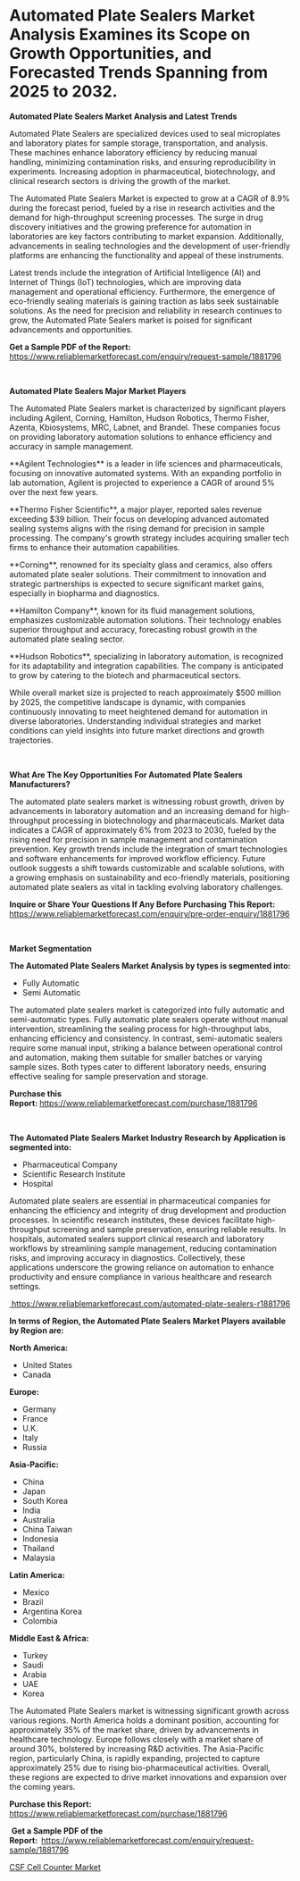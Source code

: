 <p><h1>Automated Plate Sealers Market Analysis Examines its Scope on Growth Opportunities, and Forecasted Trends Spanning from 2025 to 2032.</h1></p><p><strong>Automated Plate Sealers Market Analysis and Latest Trends</strong></p>
<p><p>Automated Plate Sealers are specialized devices used to seal microplates and laboratory plates for sample storage, transportation, and analysis. These machines enhance laboratory efficiency by reducing manual handling, minimizing contamination risks, and ensuring reproducibility in experiments. Increasing adoption in pharmaceutical, biotechnology, and clinical research sectors is driving the growth of the market.</p><p>The Automated Plate Sealers Market is expected to grow at a CAGR of 8.9% during the forecast period, fueled by a rise in research activities and the demand for high-throughput screening processes. The surge in drug discovery initiatives and the growing preference for automation in laboratories are key factors contributing to market expansion. Additionally, advancements in sealing technologies and the development of user-friendly platforms are enhancing the functionality and appeal of these instruments.</p><p>Latest trends include the integration of Artificial Intelligence (AI) and Internet of Things (IoT) technologies, which are improving data management and operational efficiency. Furthermore, the emergence of eco-friendly sealing materials is gaining traction as labs seek sustainable solutions. As the need for precision and reliability in research continues to grow, the Automated Plate Sealers market is poised for significant advancements and opportunities.</p></p>
<p><strong>Get a Sample PDF of the Report:&nbsp;</strong> <a href="https://www.reliablemarketforecast.com/enquiry/request-sample/1881796?utm_campaign=3066&utm_medium=2&utm_source=Github&utm_content=ia&utm_term=05032025&utm_id=automated-plate-sealers">https://www.reliablemarketforecast.com/enquiry/request-sample/1881796</a></p>
<p>&nbsp;</p>
<p><strong>Automated Plate Sealers Major Market Players</strong></p>
<p><p>The Automated Plate Sealers market is characterized by significant players including Agilent, Corning, Hamilton, Hudson Robotics, Thermo Fisher, Azenta, Kbiosystems, MRC, Labnet, and Brandel. These companies focus on providing laboratory automation solutions to enhance efficiency and accuracy in sample management.</p><p>**Agilent Technologies** is a leader in life sciences and pharmaceuticals, focusing on innovative automated systems. With an expanding portfolio in lab automation, Agilent is projected to experience a CAGR of around 5% over the next few years.</p><p>**Thermo Fisher Scientific**, a major player, reported sales revenue exceeding $39 billion. Their focus on developing advanced automated sealing systems aligns with the rising demand for precision in sample processing. The company's growth strategy includes acquiring smaller tech firms to enhance their automation capabilities.</p><p>**Corning**, renowned for its specialty glass and ceramics, also offers automated plate sealer solutions. Their commitment to innovation and strategic partnerships is expected to secure significant market gains, especially in biopharma and diagnostics.</p><p>**Hamilton Company**, known for its fluid management solutions, emphasizes customizable automation solutions. Their technology enables superior throughput and accuracy, forecasting robust growth in the automated plate sealing sector.</p><p>**Hudson Robotics**, specializing in laboratory automation, is recognized for its adaptability and integration capabilities. The company is anticipated to grow by catering to the biotech and pharmaceutical sectors.</p><p>While overall market size is projected to reach approximately $500 million by 2025, the competitive landscape is dynamic, with companies continuously innovating to meet heightened demand for automation in diverse laboratories. Understanding individual strategies and market conditions can yield insights into future market directions and growth trajectories.</p></p>
<p>&nbsp;</p>
<p><strong>What Are The Key Opportunities For Automated Plate Sealers Manufacturers?</strong></p>
<p><p>The automated plate sealers market is witnessing robust growth, driven by advancements in laboratory automation and an increasing demand for high-throughput processing in biotechnology and pharmaceuticals. Market data indicates a CAGR of approximately 6% from 2023 to 2030, fueled by the rising need for precision in sample management and contamination prevention. Key growth trends include the integration of smart technologies and software enhancements for improved workflow efficiency. Future outlook suggests a shift towards customizable and scalable solutions, with a growing emphasis on sustainability and eco-friendly materials, positioning automated plate sealers as vital in tackling evolving laboratory challenges.</p></p>
<p><strong>Inquire or Share Your Questions If Any Before Purchasing This Report:</strong> <a href="https://www.reliablemarketforecast.com/enquiry/pre-order-enquiry/1881796?utm_campaign=3066&utm_medium=2&utm_source=Github&utm_content=ia&utm_term=05032025&utm_id=automated-plate-sealers">https://www.reliablemarketforecast.com/enquiry/pre-order-enquiry/1881796</a></p>
<p>&nbsp;</p>
<p><strong>Market Segmentation</strong></p>
<p><strong>The Automated Plate Sealers Market Analysis by types is segmented into:</strong></p>
<p><ul><li>Fully Automatic</li><li>Semi Automatic</li></ul></p>
<p><p>The automated plate sealers market is categorized into fully automatic and semi-automatic types. Fully automatic plate sealers operate without manual intervention, streamlining the sealing process for high-throughput labs, enhancing efficiency and consistency. In contrast, semi-automatic sealers require some manual input, striking a balance between operational control and automation, making them suitable for smaller batches or varying sample sizes. Both types cater to different laboratory needs, ensuring effective sealing for sample preservation and storage.</p></p>
<p><strong>Purchase this Report:&nbsp;</strong><a href="https://www.reliablemarketforecast.com/purchase/1881796?utm_campaign=3066&utm_medium=2&utm_source=Github&utm_content=ia&utm_term=05032025&utm_id=automated-plate-sealers">https://www.reliablemarketforecast.com/purchase/1881796</a></p>
<p>&nbsp;</p>
<p><strong>The Automated Plate Sealers Market Industry Research by Application is segmented into:</strong></p>
<p><ul><li>Pharmaceutical Company</li><li>Scientific Research Institute</li><li>Hospital</li></ul></p>
<p><p>Automated plate sealers are essential in pharmaceutical companies for enhancing the efficiency and integrity of drug development and production processes. In scientific research institutes, these devices facilitate high-throughput screening and sample preservation, ensuring reliable results. In hospitals, automated sealers support clinical research and laboratory workflows by streamlining sample management, reducing contamination risks, and improving accuracy in diagnostics. Collectively, these applications underscore the growing reliance on automation to enhance productivity and ensure compliance in various healthcare and research settings.</p></p>
<p><a href="https://www.reliablemarketforecast.com/automated-plate-sealers-r1881796?utm_campaign=3066&utm_medium=2&utm_source=Github&utm_content=ia&utm_term=05032025&utm_id=automated-plate-sealers">&nbsp;https://www.reliablemarketforecast.com/automated-plate-sealers-r1881796</a></p>
<p><strong>In terms of Region, the Automated Plate Sealers Market Players available by Region are:</strong></p>
<p>
    <p> <strong> North America: </strong>
        <ul>
            <li>United States</li>
            <li>Canada</li>
        </ul>
        </p> 
    <p> <strong> Europe: </strong>
        <ul>
            <li>Germany</li>
            <li>France</li>
            <li>U.K.</li>
            <li>Italy</li>
            <li>Russia</li>
        </ul>
        </p> 
    <p> <strong> Asia-Pacific: </strong>
        <ul>
            <li>China</li>
            <li>Japan</li>
            <li>South Korea</li>
            <li>India</li>
            <li>Australia</li>
            <li>China Taiwan</li>
            <li>Indonesia</li>
            <li>Thailand</li>
            <li>Malaysia</li>
        </ul>
        </p> 
    <p> <strong> Latin America: </strong>
        <ul>
            <li>Mexico</li>
            <li>Brazil</li>
            <li>Argentina Korea</li>
            <li>Colombia</li>
        </ul>
        </p> 
    <p> <strong> Middle East & Africa: </strong>
        <ul>
            <li>Turkey</li>
            <li>Saudi</li>
            <li>Arabia</li>
            <li>UAE</li>
            <li>Korea</li>
        </ul>
    </p>
    </p>
<p><p>The Automated Plate Sealers market is witnessing significant growth across various regions. North America holds a dominant position, accounting for approximately 35% of the market share, driven by advancements in healthcare technology. Europe follows closely with a market share of around 30%, bolstered by increasing R&D activities. The Asia-Pacific region, particularly China, is rapidly expanding, projected to capture approximately 25% due to rising bio-pharmaceutical activities. Overall, these regions are expected to drive market innovations and expansion over the coming years.</p></p>
<p><strong>Purchase this Report: </strong><a href="https://www.reliablemarketforecast.com/purchase/1881796?utm_campaign=3066&utm_medium=2&utm_source=Github&utm_content=ia&utm_term=05032025&utm_id=automated-plate-sealers">https://www.reliablemarketforecast.com/purchase/1881796</a></p>
<p>&nbsp;<strong>Get a Sample PDF of the Report:&nbsp;&nbsp;</strong><a href="https://www.reliablemarketforecast.com/enquiry/request-sample/1881796?utm_campaign=3066&utm_medium=2&utm_source=Github&utm_content=ia&utm_term=05032025&utm_id=automated-plate-sealers">https://www.reliablemarketforecast.com/enquiry/request-sample/1881796</a></p>
<p><strong></strong></p>
<p><p><a href="https://github.com/chaturberville8181/Market-Research-Report-List-1/blob/main/csf-cell-counter-market.md?utm_campaign=3066&utm_medium=2&utm_source=Github&utm_content=ia&utm_term=05032025&utm_id=automated-plate-sealers">CSF Cell Counter Market</a></p></p>